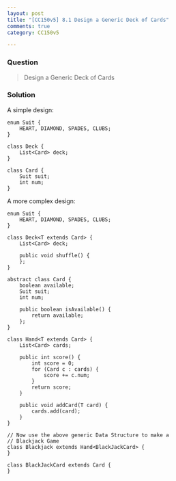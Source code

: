 ```yaml
---
layout: post
title: "[CC150v5] 8.1 Design a Generic Deck of Cards"
comments: true
category: CC150v5

---
```


### Question 

> Design a Generic Deck of Cards

### Solution

A simple design: 

	enum Suit {
		HEART, DIAMOND, SPADES, CLUBS;
	}

	class Deck {
		List<Card> deck;
	}

	class Card {
		Suit suit;
		int num;
	}

A more complex design: 

	enum Suit {
		HEART, DIAMOND, SPADES, CLUBS;
	}

	class Deck<T extends Card> {
		List<Card> deck;

		public void shuffle() {
		};
	}

	abstract class Card {
		boolean available;
		Suit suit;
		int num;

		public boolean isAvailable() {
			return available;
		};
	}

	class Hand<T extends Card> {
		List<Card> cards;

		public int score() {
			int score = 0;
			for (Card c : cards) {
				score += c.num;
			}
			return score;
		}

		public void addCard(T card) {
			cards.add(card);
		}
	}

	// Now use the above generic Data Structure to make a
	// Blackjack Game
	class Blackjack extends Hand<BlackJackCard> {
	}

	class BlackJackCard extends Card {
	}
